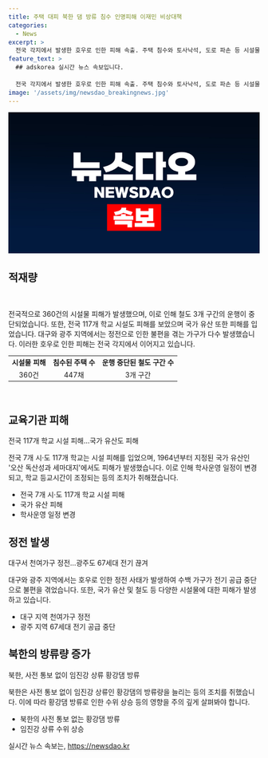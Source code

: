 ```yaml
---
title: 주택 대피 북한 댐 방류 침수 인명피해 이재민 비상대책
categories:
  - News
excerpt: >
  전국 각지에서 발생한 호우로 인한 피해 속출. 주택 침수와 토사낙석, 도로 파손 등 시설물 피해 360건, 한 때 철도 3개 구간 운행 중단. 학교 117개 시설 피해, 국가 유산도 피해 입음. 대구·광주에 전기 공급 중단, 북한은 사전 통보 없이 황강댐 방류로 우리 정부에 파악됨. 중앙재난안전대책본부는 현황 모니터링하고 있으며, 제보 및 도움 요청은 jebo@cbs.co.kr 또는 @노컷뉴스로. (문자수 258)
feature_text: >
  ## adskorea 실시간 뉴스 속보입니다.

  전국 각지에서 발생한 호우로 인한 피해 속출. 주택 침수와 토사낙석, 도로 파손 등 시설물 피해 360건, 한 때 철도 3개 구간 운행 중단. 학교 117개 시설 피해, 국가 유산도 피해 입음. 대구·광주에 전기 공급 중단, 북한은 사전 통보 없이 황강댐 방류로 우리 정부에 파악됨. 중앙재난안전대책본부는 현황 모니터링하고 있으며, 제보 및 도움 요청은 jebo@cbs.co.kr 또는 @노컷뉴스로. (문자수 258)
image: '/assets/img/newsdao_breakingnews.jpg'
---
```


<p><img src="/assets/img/newsdao_breakingnews.jpg" alt="adskorea 속보" /></p>

<h2 data-ke-size="size26">적재량</h2>

<p data-ke-size="size16">&nbsp;</p>

<p>전국적으로 360건의 시설물 피해가 발생했으며, 이로 인해 철도 3개 구간의 운행이 중단되었습니다. 또한, 전국 117개 학교 시설도 피해를 보았으며 국가 유산 또한 피해를 입었습니다. 대구와 광주 지역에서는 정전으로 인한 불편을 겪는 가구가 다수 발생했습니다. 이러한 호우로 인한 피해는 전국 각지에서 이어지고 있습니다.</p>

<table>
    <tr>
        <td style="text-align: center; height: 17px;"><b>시설물 피해</b></td>
        <td style="text-align: center; height: 17px;"><b>침수된 주택 수</b></td>
        <td style="text-align: center; height: 17px;"><b>운행 중단된 철도 구간 수</b></td>
    </tr>
    <tr>
        <td style="text-align: center; height: 17px;">360건</td>
        <td style="text-align: center; height: 17px;">447채</td>
        <td style="text-align: center; height: 17px;">3개 구간</td>
    </tr>
</table>

<p data-ke-size="size16">&nbsp;</p>

<h2 data-ke-size="size26">교육기관 피해</h2>

<p data-ke-size="size16">전국 117개 학교 시설 피해…국가 유산도 피해</p>

<p>전국 7개 시·도 117개 학교는 시설 피해를 입었으며, 1964년부터 지정된 국가 유산인 '오산 독산성과 세마대지'에서도 피해가 발생했습니다. 이로 인해 학사운영 일정이 변경되고, 학교 등교시간이 조정되는 등의 조치가 취해졌습니다.</p>

<ul>
    <li>전국 7개 시·도 117개 학교 시설 피해</li>
    <li>국가 유산 피해</li>
    <li>학사운영 일정 변경</li>
</ul>

<h2 data-ke-size="size26">정전 발생</h2>

<p data-ke-size="size16">대구서 천여가구 정전…광주도 67세대 전기 끊겨</p>

<p>대구와 광주 지역에서는 호우로 인한 정전 사태가 발생하여 수백 가구가 전기 공급 중단으로 불편을 겪었습니다. 또한, 국가 유산 및 철도 등 다양한 시설물에 대한 피해가 발생하고 있습니다.</p>

<ul>
    <li>대구 지역 천여가구 정전</li>
    <li>광주 지역 67세대 전기 공급 중단</li>
</ul>

<h2 data-ke-size="size26">북한의 방류량 증가</h2>

<p data-ke-size="size16">북한, 사전 통보 없이 임진강 상류 황강댐 방류</p>

<p>북한은 사전 통보 없이 임진강 상류인 황강댐의 방류량을 늘리는 등의 조치를 취했습니다. 이에 따라 황강댐 방류로 인한 수위 상승 등의 영향을 주의 깊게 살펴봐야 합니다.</p>

<ul>
    <li>북한의 사전 통보 없는 황강댐 방류</li>
    <li>임진강 상류 수위 상승</li>
</ul>
실시간 뉴스 속보는, <a href="https://newsdao.kr" rel="dofollow">https://newsdao.kr</a>



